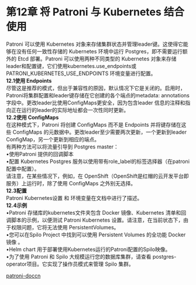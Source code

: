 # 第12章 将 Patroni 与 Kubernetes 结合使用<br>
Patroni 可以使用 Kubernetes 对象来存储集群状态并管理leader键。这使得它能够在没有任何一致性存储的 Kubernetes 环境中运行 Postgres，即不需要运行额外的 Etcd 部署。Patroni 可以使用两种不同类型的 Kubernetes 对象来存储leader和配置键，它们使用kubernetes.use_endpoints或PATRONI_KUBERNETES_USE_ENDPOINTS 环境变量进行配置。<br>
<b>12.1使用 Endpoints</b><br>
尽管这是推荐的模式，但出于兼容性的原因，默认情况下它是关闭的。启用时，Patroni将集群配置和leader键存储在它创建的各个端点的metadata: annotations字段中。更改leader比使用ConfigMaps更安全，因为包含leader 信息的注释和指向正在运行的leader的实际地址都会一次性同时更新。<br>
<b>12.2使用 ConfigMaps</b><br>
在这种模式下，Patroni 将创建 ConfigMaps 而不是 Endpoints 并将键存储在这些 ConfigMaps 的元数据中。更改leader至少需要两次更新，一个更新到leader ConfigMap，另一个更新到相应的端点。<br>
有两种方法可以将流量引导到 Postgres master：<br>
•使用Patroni 提供的回调脚本<br>
•配置 Kubernetes Postgres 服务以使用带有role_label的标签选择器（在patroni配置中配置）。<br>
请注意，在某些情况下，例如，在 OpenShift（OpenShift是红帽的云开发平台即服务）上运行时，除了使用 ConfigMaps 之外别无选择。<br>
<b>12.3配置</b><br>
Patroni Kubernetes设置 和 环境变量在文档中进行了描述。<br>
<b>12.4示例</b><br>
•Patroni 存储库的kubernetes文件夹包含 Docker 镜像、Kubernetes 清单和回调脚本的示例，以便测试 Patroni Kubernetes 设置。请注意，在当前状态下，由于权限问题，它将无法使用 PersistentVolumes。<br>
•您可以在Spilo Project 中找到可以使用 Persistent Volumes 的全功能 Docker 镜像 。<br>
•Helm chart 用于部署使用Kubernetes运行的Patroni配置的Spilo映像。<br>
•为了使用 Patroni 和 Spilo 大规模运行您的数据库集群，请查看 postgres-operator项目。它实现了操作员模式来管理 Spilo 集群。<br>

[patroni-doccn](https://github.com/postgres-cn/patroni-doccn/blob/main/README.md)
